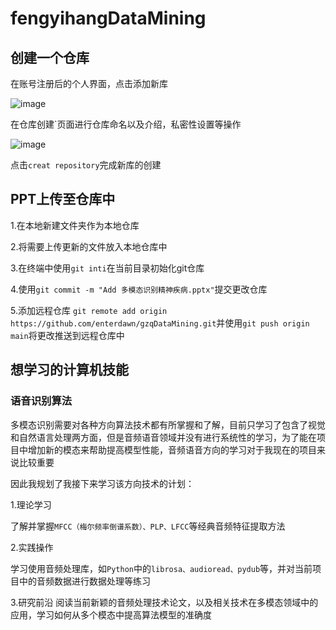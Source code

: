 # fengyihangDataMining
## 创建一个仓库
在账号注册后的个人界面，点击添加新库

![image](https://github.com/fengyinhe/fengyihangDataMining/assets/59045834/bbdffdfe-6de8-43ea-9485-64412eefc932)

在仓库创建`页面进行仓库命名以及介绍，私密性设置等操作

![image](https://github.com/fengyinhe/fengyihangDataMining/assets/59045834/209c09fa-a350-426e-9a51-3a9f7d305bf4)

点击`creat repository`完成新库的创建
## PPT上传至仓库中
1.在本地新建文件夹作为本地仓库

2.将需要上传更新的文件放入本地仓库中

3.在终端中使用`git inti`在当前目录初始化git仓库

4.使用`git commit -m "Add 多模态识别精神疾病.pptx"`提交更改仓库

5.添加远程仓库 `git remote add origin https://github.com/enterdawn/gzqDataMining.git`并使用`git push origin main`将更改推送到远程仓库中

## 想学习的计算机技能
### 语音识别算法
多模态识别需要对各种方向算法技术都有所掌握和了解，目前只学习了包含了视觉和自然语言处理两方面，但是音频语音领域并没有进行系统性的学习，为了能在项目中增加新的模态来帮助提高模型性能，音频语音方向的学习对于我现在的项目来说比较重要

因此我规划了我接下来学习该方向技术的计划：

1.理论学习

了解并掌握`MFCC（梅尔频率倒谱系数）、PLP、LFCC`等经典音频特征提取方法

2.实践操作

学习使用音频处理库，如`Python`中的`librosa、audioread、pydub`等，并对当前项目中的音频数据进行数据处理等练习

3.研究前沿
阅读当前新颖的音频处理技术论文，以及相关技术在多模态领域中的应用，学习如何从多个模态中提高算法模型的准确度

